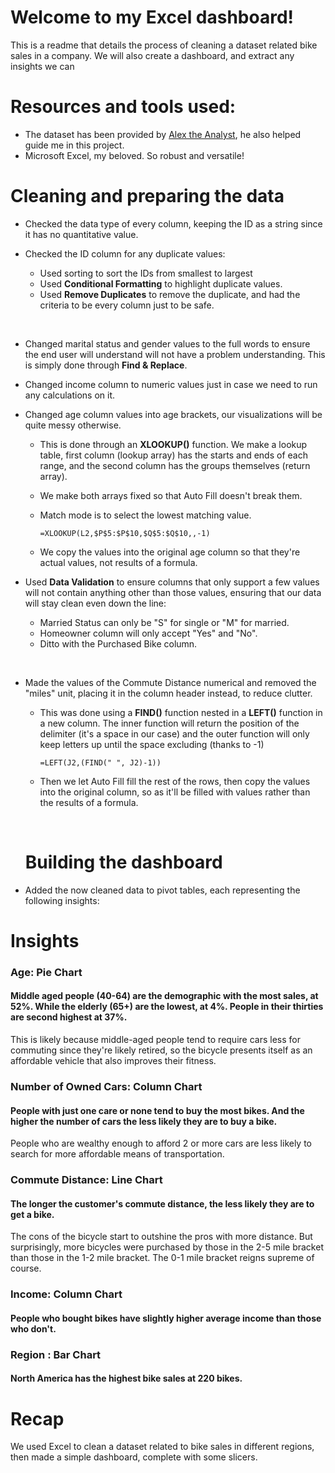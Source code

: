 # Welcome to my Excel dashboard!
This is a readme that details the process of cleaning a dataset related bike sales in a company. We will also create a dashboard, and extract any insights we can

# Resources and tools used:
- The dataset has been provided by [Alex the Analyst](https://www.youtube.com/@AlexTheAnalyst), he also helped guide me in this project.
- Microsoft Excel, my beloved. So robust and versatile!

# Cleaning and preparing the data
- Checked the data type of every column, keeping the ID as a string since it has no quantitative value.

- Checked the ID column for any duplicate values:
  - Used sorting to sort the IDs from smallest to largest
  - Used **Conditional Formatting** to highlight duplicate values.
  - Used **Remove Duplicates** to remove the duplicate, and had the criteria to be every column just to be safe.
    <p> &nbsp; </p>

- Changed marital status and gender values to the full words to ensure the end user will understand will not have a problem understanding. This is simply done through **Find & Replace**.

- Changed income column to numeric values just in case we need to run any calculations on it.

- Changed age column values into age brackets, our visualizations will be quite messy otherwise. 
  - This is done through an **XLOOKUP()** function. We make a lookup table, first column (lookup array) has the starts and ends of each range, and the second column has the groups themselves (return array).
  - We make both arrays fixed so that Auto Fill doesn't break them.
  - Match mode is to select the lowest matching value.
        
        =XLOOKUP(L2,$P$5:$P$10,$Q$5:$Q$10,,-1)
  - We copy the values into the original age column so that they're actual values, not results of a formula.
  

- Used **Data Validation** to ensure columns that only support a few values will not contain anything other than those values, ensuring that our data will stay clean even down the line:
  - Married Status can only be "S" for single or "M" for married.
  - Homeowner column will only accept "Yes" and "No".
  - Ditto with the Purchased Bike column.
  <p> &nbsp; </p>



- Made the values of the Commute Distance numerical and removed the "miles" unit, placing it in the column header instead, to reduce clutter.
  
  - This was done using a **FIND()** function nested in a **LEFT()** function in a new column. The inner function will return the position of the delimiter (it's a space in our case) and the outer function will only keep letters up until the space excluding (thanks to -1)
    
        =LEFT(J2,(FIND(" ", J2)-1))
  
  - Then we let Auto Fill fill the rest of the rows, then copy the values into the original column, so as it'll be filled with values rather than the results of a formula.

  <p> &nbsp; </p>

  # Building the dashboard

- Added the now cleaned data to pivot tables, each representing the following insights:

# Insights

### Age: Pie Chart
#### Middle aged people (40-64) are the demographic with the most sales, at 52%. While the elderly (65+) are the lowest, at 4%. People in their thirties are second highest at 37%.
 This is likely because middle-aged people tend to require cars less for commuting since they're likely retired, so the bicycle presents itself as an affordable vehicle that also improves their fitness.

### Number of Owned Cars: Column Chart
#### People with just one care or none tend to buy the most bikes. And the higher the number of cars the less likely they are to buy a bike.
  People who are wealthy enough to afford 2 or more cars are less likely to search for more affordable means of transportation.

### Commute Distance: Line Chart
#### The longer the customer's commute distance, the less likely they are to get a bike.
 The cons of the bicycle start to outshine the pros with more distance. But surprisingly, more bicycles were purchased by those in the 2-5 mile bracket than those in the 1-2 mile bracket. The 0-1 mile bracket reigns supreme of course.

 ### Income: Column Chart
 #### People who bought bikes have slightly higher average income than those who don't.

### Region : Bar Chart
#### North America has the highest bike sales at 220 bikes.

# Recap
We used Excel to clean a dataset related to bike sales in different regions, then made a simple dashboard, complete with some slicers.